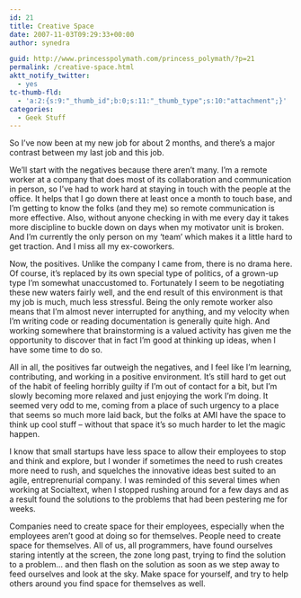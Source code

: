```yaml
---
id: 21
title: Creative Space
date: 2007-11-03T09:29:33+00:00
author: synedra

guid: http://www.princesspolymath.com/princess_polymath/?p=21
permalink: /creative-space.html
aktt_notify_twitter:
  - yes
tc-thumb-fld:
  - 'a:2:{s:9:"_thumb_id";b:0;s:11:"_thumb_type";s:10:"attachment";}'
categories:
  - Geek Stuff
---
```

So I&#8217;ve now been at my new job for about 2 months, and there&#8217;s a major contrast between my last job and this job.
  
We&#8217;ll start with the negatives because there aren&#8217;t many. I&#8217;m a remote worker at a company that does most of its collaboration and communication in person, so I&#8217;ve had to work hard at staying in touch with the people at the office. It helps that I go down there at least once a month to touch base, and I&#8217;m getting to know the folks (and they me) so remote communication is more effective. Also, without anyone checking in with me every day it takes more discipline to buckle down on days when my motivator unit is broken. And I&#8217;m currently the only person on my &#8216;team&#8217; which makes it a little hard to get traction. And I miss all my ex-coworkers.
  
Now, the positives. Unlike the company I came from, there is no drama here. Of course, it&#8217;s replaced by its own special type of politics, of a grown-up type I&#8217;m somewhat unaccustomed to. Fortunately I seem to be negotiating these new waters fairly well, and the end result of this environment is that my job is much, much less stressful. Being the only remote worker also means that I&#8217;m almost never interrupted for anything, and my velocity when I&#8217;m writing code or reading documentation is generally quite high. And working somewhere that brainstorming is a valued activity has given me the opportunity to discover that in fact I&#8217;m good at thinking up ideas, when I have some time to do so.
  
All in all, the positives far outweigh the negatives, and I feel like I&#8217;m learning, contributing, and working in a positive environment. It&#8217;s still hard to get out of the habit of feeling horribly guilty if I&#8217;m out of contact for a bit, but I&#8217;m slowly becoming more relaxed and just enjoying the work I&#8217;m doing. It seemed very odd to me, coming from a place of such urgency to a place that seems so much more laid back, but the folks at AMI have the space to think up cool stuff &#8211; without that space it&#8217;s so much harder to let the magic happen.
  
I know that small startups have less space to allow their employees to stop and think and explore, but I wonder if sometimes the need to rush creates more need to rush, and squelches the innovative ideas best suited to an agile, entreprenurial company. I was reminded of this several times when working at Socialtext, when I stopped rushing around for a few days and as a result found the solutions to the problems that had been pestering me for weeks.
  
Companies need to create space for their employees, especially when the employees aren&#8217;t good at doing so for themselves. People need to create space for themselves. All of us, all programmers, have found ourselves staring intently at the screen, the zone long past, trying to find the solution to a problem&#8230; and then flash on the solution as soon as we step away to feed ourselves and look at the sky. Make space for yourself, and try to help others around you find space for themselves as well.